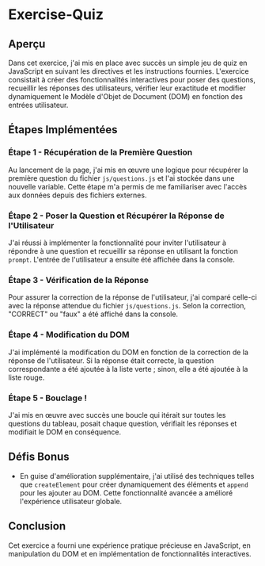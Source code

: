 # Exercise-Quiz

## Aperçu

Dans cet exercice, j'ai mis en place avec succès un simple jeu de quiz en JavaScript en suivant les directives et les instructions fournies. L'exercice consistait à créer des fonctionnalités interactives pour poser des questions, recueillir les réponses des utilisateurs, vérifier leur exactitude et modifier dynamiquement le Modèle d'Objet de Document (DOM) en fonction des entrées utilisateur.

## Étapes Implémentées

### Étape 1 - Récupération de la Première Question

Au lancement de la page, j'ai mis en œuvre une logique pour récupérer la première question du fichier `js/questions.js` et l'ai stockée dans une nouvelle variable. Cette étape m'a permis de me familiariser avec l'accès aux données depuis des fichiers externes.

### Étape 2 - Poser la Question et Récupérer la Réponse de l'Utilisateur

J'ai réussi à implémenter la fonctionnalité pour inviter l'utilisateur à répondre à une question et recueillir sa réponse en utilisant la fonction `prompt`. L'entrée de l'utilisateur a ensuite été affichée dans la console.

### Étape 3 - Vérification de la Réponse

Pour assurer la correction de la réponse de l'utilisateur, j'ai comparé celle-ci avec la réponse attendue du fichier `js/questions.js`. Selon la correction, "CORRECT" ou "faux" a été affiché dans la console.

### Étape 4 - Modification du DOM

J'ai implémenté la modification du DOM en fonction de la correction de la réponse de l'utilisateur. Si la réponse était correcte, la question correspondante a été ajoutée à la liste verte ; sinon, elle a été ajoutée à la liste rouge.


### Étape 5 - Bouclage !

J'ai mis en œuvre avec succès une boucle qui itérait sur toutes les questions du tableau, posait chaque question, vérifiait les réponses et modifiait le DOM en conséquence.



## Défis Bonus

- En guise d'amélioration supplémentaire, j'ai utilisé des techniques telles que `createElement` pour créer dynamiquement des éléments et `append` pour les ajouter au DOM. Cette fonctionnalité avancée a amélioré l'expérience utilisateur globale.

## Conclusion

Cet exercice a fourni une expérience pratique précieuse en JavaScript, en manipulation du DOM et en implémentation de fonctionnalités interactives.
